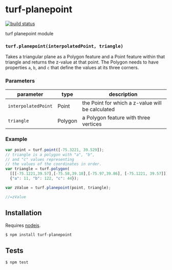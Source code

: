 # turf-planepoint

[![build status](https://secure.travis-ci.org/Turfjs/turf-planepoint.png)](http://travis-ci.org/Turfjs/turf-planepoint)

turf planepoint module


### `turf.planepoint(interpolatedPoint, triangle)`

Takes a triangular plane as a Polygon feature
and a Point feature within that triangle and returns the z-value
at that point. The Polygon needs to have properties `a`, `b`, and `c`
that define the values at its three corners.


### Parameters

| parameter           | type    | description                                      |
| ------------------- | ------- | ------------------------------------------------ |
| `interpolatedPoint` | Point   | the Point for which a z-value will be calculated |
| `triangle`          | Polygon | a Polygon feature with three vertices            |


### Example

```js
var point = turf.point([-75.3221, 39.529]);
// triangle is a polygon with "a", "b",
// and "c" values representing
// the values of the coordinates in order.
var triangle = turf.polygon(
  [[[-75.1221,39.57],[-75.58,39.18],[-75.97,39.86], [-75.1221, 39.57]]],
  {"a": 11, "b": 122, "c": 44});

var zValue = turf.planepoint(point, triangle);

//=zValue
```

## Installation

Requires [nodejs](http://nodejs.org/).

```sh
$ npm install turf-planepoint
```

## Tests

```sh
$ npm test
```

